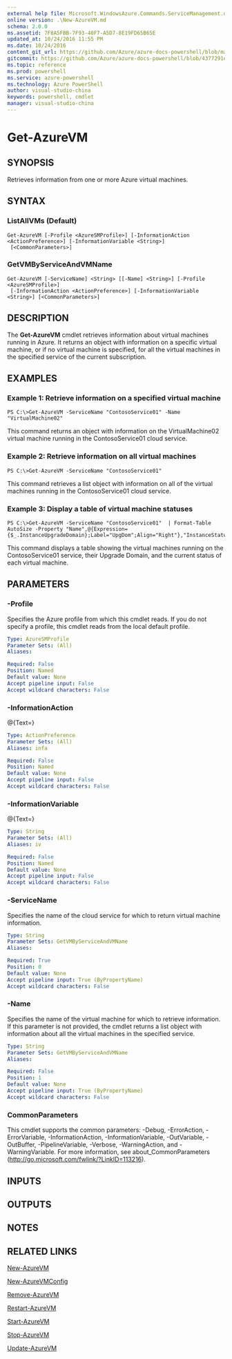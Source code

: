 ```yaml
---
external help file: Microsoft.WindowsAzure.Commands.ServiceManagement.dll-Help.xml
online version: .\New-AzureVM.md
schema: 2.0.0
ms.assetid: 7F8A5FBB-7F93-40F7-A5D7-8E19FD65B65E
updated_at: 10/24/2016 11:55 PM
ms.date: 10/24/2016
content_git_url: https://github.com/Azure/azure-docs-powershell/blob/master/azureps-cmdlets-docs/ServiceManagement/Azure.Service/v2.1.0/Get-AzureVM.md
gitcommit: https://github.com/Azure/azure-docs-powershell/blob/4377291ee360e58e2c1c5d644155daf6a0279055/azureps-cmdlets-docs/ServiceManagement/Azure.Service/v2.1.0/Get-AzureVM.md
ms.topic: reference
ms.prod: powershell
ms.service: azure-powershell
ms.technology: Azure PowerShell
author: visual-studio-china
keywords: powershell, cmdlet
manager: visual-studio-china
---
```


# Get-AzureVM

## SYNOPSIS
Retrieves information from one or more Azure virtual machines.

## SYNTAX

### ListAllVMs (Default)
```
Get-AzureVM [-Profile <AzureSMProfile>] [-InformationAction <ActionPreference>] [-InformationVariable <String>]
 [<CommonParameters>]
```

### GetVMByServiceAndVMName
```
Get-AzureVM [-ServiceName] <String> [[-Name] <String>] [-Profile <AzureSMProfile>]
 [-InformationAction <ActionPreference>] [-InformationVariable <String>] [<CommonParameters>]
```

## DESCRIPTION
The **Get-AzureVM** cmdlet retrieves information about virtual machines running in Azure.
It returns an object with information on a specific virtual machine, or if no virtual machine is specified, for all the virtual machines in the specified service of the current subscription.

## EXAMPLES

### Example 1: Retrieve information on a specified virtual machine
```
PS C:\>Get-AzureVM -ServiceName "ContosoService01" -Name "VirtualMachine02"
```

This command returns an object with information on the VirtualMachine02 virtual machine running in the ContosoService01 cloud service.

### Example 2: Retrieve information on all virtual machines
```
PS C:\>Get-AzureVM -ServiceName "ContosoService01"
```

This command retrieves a list object with information on all of the virtual machines running in the ContosoService01 cloud service.

### Example 3: Display a table of virtual machine statuses
```
PS C:\>Get-AzureVM -ServiceName "ContosoService01"  | Format-Table AutoSize -Property "Name",@{Expression={$_.InstanceUpgradeDomain};Label="UpgDom";Align="Right"},"InstanceStatus"
```

This command displays a table showing the virtual machines running on the ContosoService01 service, their Upgrade Domain, and the current status of each virtual machine.

## PARAMETERS

### -Profile
Specifies the Azure profile from which this cmdlet reads.
If you do not specify a profile, this cmdlet reads from the local default profile.

```yaml
Type: AzureSMProfile
Parameter Sets: (All)
Aliases: 

Required: False
Position: Named
Default value: None
Accept pipeline input: False
Accept wildcard characters: False
```

### -InformationAction
@{Text=}

```yaml
Type: ActionPreference
Parameter Sets: (All)
Aliases: infa

Required: False
Position: Named
Default value: None
Accept pipeline input: False
Accept wildcard characters: False
```

### -InformationVariable
@{Text=}

```yaml
Type: String
Parameter Sets: (All)
Aliases: iv

Required: False
Position: Named
Default value: None
Accept pipeline input: False
Accept wildcard characters: False
```

### -ServiceName
Specifies the name of the cloud service for which to return virtual machine information.

```yaml
Type: String
Parameter Sets: GetVMByServiceAndVMName
Aliases: 

Required: True
Position: 0
Default value: None
Accept pipeline input: True (ByPropertyName)
Accept wildcard characters: False
```

### -Name
Specifies the name of the virtual machine for which to retrieve information.
If this parameter is not provided, the cmdlet returns a list object with information about all the virtual machines in the specified service.

```yaml
Type: String
Parameter Sets: GetVMByServiceAndVMName
Aliases: 

Required: False
Position: 1
Default value: None
Accept pipeline input: True (ByPropertyName)
Accept wildcard characters: False
```

### CommonParameters
This cmdlet supports the common parameters: -Debug, -ErrorAction, -ErrorVariable, -InformationAction, -InformationVariable, -OutVariable, -OutBuffer, -PipelineVariable, -Verbose, -WarningAction, and -WarningVariable. For more information, see about_CommonParameters (http://go.microsoft.com/fwlink/?LinkID=113216).

## INPUTS

## OUTPUTS

## NOTES

## RELATED LINKS

[New-AzureVM](./New-AzureVM.md)

[New-AzureVMConfig](./New-AzureVMConfig.md)

[Remove-AzureVM](./Remove-AzureVM.md)

[Restart-AzureVM](./Restart-AzureVM.md)

[Start-AzureVM](./Start-AzureVM.md)

[Stop-AzureVM](./Stop-AzureVM.md)

[Update-AzureVM](./Update-AzureVM.md)


